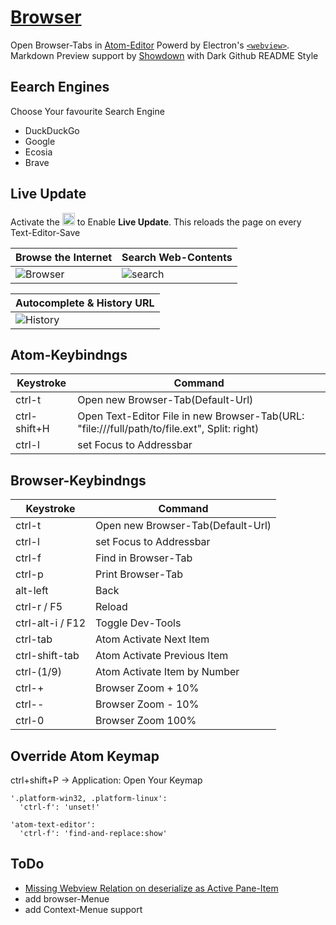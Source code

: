 # [Browser](https://github.com/hairokuma/browser)

Open Browser-Tabs in [Atom-Editor](https://atom.io/) Powerd by Electron's [`<webview>`](https://www.electronjs.org/de/docs/latest/api/webview-tag).
Markdown Preview support by [Showdown](https://github.com/showdownjs/showdown) with Dark Github README Style

## Eearch Engines
Choose Your favourite Search Engine
- DuckDuckGo
- Google
- Ecosia
- Brave

## Live Update
Activate the <img alt="Eye" width="20px" src="https://user-images.githubusercontent.com/73652611/151678421-c64d315a-dc44-4ffc-be9c-cee90c635065.svg" /> to Enable **Live Update**. This reloads the page on every Text-Editor-Save

|Browse the Internet|Search Web-Contents|
|--|--|
|![Browser](https://user-images.githubusercontent.com/73652611/151677278-6a7919da-32a6-43e5-bd8e-971b577b1120.png)|![search](https://user-images.githubusercontent.com/73652611/151677522-41adbf74-f97a-4c78-882a-b1136328c4b8.png)|

|Autocomplete & History URL|
|--|
|![History](https://user-images.githubusercontent.com/73652611/151677791-2af4e4a3-e795-4a4b-b0bd-2c955416bace.png)|

## Atom-Keybindngs
|Keystroke|Command|
|--|--|
|ctrl-t|Open new Browser-Tab(Default-Url)|
|ctrl-shift+H|Open Text-Editor File in new Browser-Tab(URL: "file:///full/path/to/file.ext", Split: right)|
|ctrl-l|set Focus to Addressbar|
## Browser-Keybindngs
|Keystroke|Command|
|--|--|
|ctrl-t|Open new Browser-Tab(Default-Url)|
|ctrl-l|set Focus to Addressbar|
|ctrl-f|Find in Browser-Tab|
|ctrl-p|Print Browser-Tab|
|alt-left|Back|
|ctrl-r / F5|Reload|
|ctrl-alt-i / F12|Toggle Dev-Tools|
|ctrl-tab|Atom Activate Next Item|
|ctrl-shift-tab|Atom Activate Previous Item|
|ctrl-(1/9)|Atom Activate Item by Number|
|ctrl-+|Browser Zoom + 10%|
|ctrl--|Browser Zoom - 10%|
|ctrl-0|Browser Zoom 100%|



## Override Atom Keymap
ctrl+shift+P -> Application: Open Your Keymap

```
'.platform-win32, .platform-linux':
  'ctrl-f': 'unset!'

'atom-text-editor':
  'ctrl-f': 'find-and-replace:show'
```
<!--
'body .native-key-bindings':
  'alt-down': 'window:focus-pane-below'
  'alt-left': 'window:focus-pane-on-left'
  'alt-right': 'window:focus-pane-on-right'
  'alt-up': 'window:focus-pane-above'

  'alt-shift-right': 'move-tab-or-split:right'
  'alt-shift-left': 'move-tab-or-split:left'
  'alt-shift-down': 'move-tab-or-split:down'
  'alt-shift-up': 'move-tab-or-split:up'
-->

## ToDo
- [Missing Webview Relation on deserialize as Active Pane-Item](https://github.com/hairokuma/browser/issues/1)
- add browser-Menue
- add Context-Menue support
